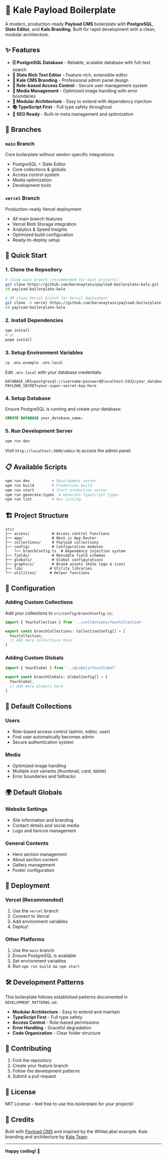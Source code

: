 # 🚀 Kale Payload Boilerplate

A modern, production-ready **Payload CMS** boilerplate with **PostgreSQL**, **Slate Editor**, and **Kale Branding**. Built for rapid development with a clean, modular architecture.

## ✨ Features

- **🗄️ PostgreSQL Database** - Reliable, scalable database with full-text search
- **📝 Slate Rich Text Editor** - Feature-rich, extensible editor
- **🎨 Kale CMS Branding** - Professional admin panel design
- **🔐 Role-based Access Control** - Secure user management system
- **📁 Media Management** - Optimized image handling with error boundaries
- **🔧 Modular Architecture** - Easy to extend with dependency injection
- **📚 TypeScript First** - Full type safety throughout
- **🎯 SEO Ready** - Built-in meta management and optimization

## 🌿 Branches

### `main` Branch
Core boilerplate without vendor-specific integrations:
- PostgreSQL + Slate Editor
- Core collections & globals
- Access control system
- Media optimization
- Development tools

### `vercel` Branch  
Production-ready Vercel deployment:
- All main branch features
- Vercel Blob Storage integration
- Analytics & Speed Insights
- Optimized build configuration
- Ready-to-deploy setup

## 🚀 Quick Start

### 1. Clone the Repository
```bash
# Clone main branch (recommended for most projects)
git clone https://github.com/baranaytass/payload-boilerplate-kale.git
cd payload-boilerplate-kale

# OR clone Vercel branch for Vercel deployment
git clone -b vercel https://github.com/baranaytass/payload-boilerplate-kale.git
cd payload-boilerplate-kale
```

### 2. Install Dependencies
```bash
npm install
# or
pnpm install
```

### 3. Setup Environment Variables
```bash
cp .env.example .env.local
```

Edit `.env.local` with your database credentials:
```env
DATABASE_URI=postgresql://username:password@localhost:5432/your_database_name
PAYLOAD_SECRET=your-super-secret-key-here
```

### 4. Setup Database
Ensure PostgreSQL is running and create your database:
```sql
CREATE DATABASE your_database_name;
```

### 5. Run Development Server
```bash
npm run dev
```

Visit `http://localhost:3000/admin` to access the admin panel.

## 📋 Available Scripts

```bash
npm run dev          # Development server
npm run build        # Production build
npm run start        # Start production server
npm run generate:types  # Generate TypeScript types
npm run lint         # Run linting
```

## 🏗️ Project Structure

```
src/
├── access/          # Access control functions
├── app/             # Next.js App Router
├── collections/     # Payload collections
├── config/          # Configuration modules
│   └── branchConfig.ts  # Dependency injection system
├── fields/          # Reusable field schemas
├── globals/         # Global configurations
├── graphics/        # Brand assets (Kale logo & icon)
├── lib/            # Utility libraries
└── utilities/      # Helper functions
```

## 🔧 Configuration

### Adding Custom Collections
Add your collections to `src/config/branchConfig.ts`:

```typescript
import { YourCollection } from '../collections/YourCollection'

export const branchCollections: CollectionConfig[] = [
  YourCollection,
  // Add more collections here
]
```

### Adding Custom Globals
```typescript
import { YourGlobal } from '../globals/YourGlobal'

export const branchGlobals: GlobalConfig[] = [
  YourGlobal,
  // Add more globals here
]
```

## 🔐 Default Collections

### Users
- Role-based access control (admin, editor, user)
- First user automatically becomes admin
- Secure authentication system

### Media
- Optimized image handling
- Multiple size variants (thumbnail, card, tablet)
- Error boundaries and fallbacks

## 🌍 Default Globals

### Website Settings
- Site information and branding
- Contact details and social media
- Logo and favicon management

### General Contents
- Hero section management
- About section content
- Gallery management
- Footer configuration

## 🚢 Deployment

### Vercel (Recommended)
1. Use the `vercel` branch
2. Connect to Vercel
3. Add environment variables
4. Deploy!

### Other Platforms
1. Use the `main` branch
2. Ensure PostgreSQL is available
3. Set environment variables
4. Run `npm run build && npm start`

## 🛠️ Development Patterns

This boilerplate follows established patterns documented in `DEVELOPMENT_PATTERNS.md`:

- **Modular Architecture** - Easy to extend and maintain
- **TypeScript First** - Full type safety
- **Access Control** - Role-based permissions
- **Error Handling** - Graceful degradation
- **Code Organization** - Clear folder structure

## 🤝 Contributing

1. Fork the repository
2. Create your feature branch
3. Follow the development patterns
4. Submit a pull request

## 📄 License

MIT License - feel free to use this boilerplate for your projects!

## 🙏 Credits

Built with [Payload CMS](https://payloadcms.com/) and inspired by the WhiteLabel example.
Kale branding and architecture by [Kale Team](https://github.com/baranaytass).

---

**Happy coding! 🎉**
